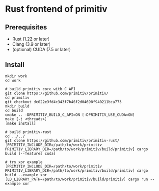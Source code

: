 Rust frontend of primitiv
=================================

Prerequisites
-------------

* Rust (1.22 or later)
* Clang (3.9 or later)
* (optional) CUDA (7.5 or later)

Install
---------------

```
mkdir work
cd work

# build primitiv core with C API
git clone https://github.com/primitiv/primitiv/
cd primitiv
git checkout dc022e3fd4c343f7b46f2d04698f940211bca773
mkdir build
cd build
cmake .. -DPRIMITIV_BUILD_C_API=ON [-DPRIMITIV_USE_CUDA=ON]
make [-j <threads>]
[make install]

# build primitiv-rust
cd ../../
git clone https://github.com/primitiv/primitiv-rust/
[PRIMITIV_INCLUDE_DIR=/path/to/work/primitiv PRIMITIV_LIBRARY_DIR=/path/to/work/primitiv/build/primitiv] cargo build [--features cuda]

# try xor example
[PRIMITIV_INCLUDE_DIR=/path/to/work/primitiv PRIMITIV_LIBRARY_DIR=/path/to/work/primitiv/build/primitiv] cargo build --example xor
[LD_LIBRARY_PATH=/path/to/work/primitiv/build/primitiv] cargo run --example xor
```

